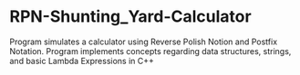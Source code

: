 # RPN-Shunting_Yard-Calculator
Program simulates a calculator using Reverse Polish Notion and Postfix Notation.
Program implements concepts regarding data structures, strings, and basic Lambda Expressions in C++
